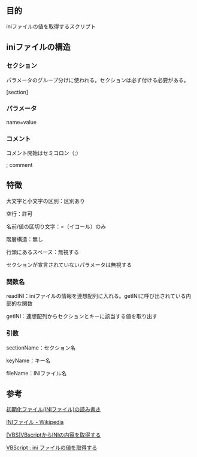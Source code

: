 ## 目的

iniファイルの値を取得するスクリプト



## iniファイルの構造

### セクション

パラメータのグループ分けに使われる。セクションは必ず付ける必要がある。

[section]



### パラメータ

name=value



### コメント

コメント開始はセミコロン（;）

; comment



## 特徴

大文字と小文字の区別：区別あり

空行：許可

名前/値の区切り文字：=（イコール）のみ

階層構造：無し

行頭にあるスペース：無視する

セクションが宣言されていないパラメータは無視する



### 関数名

readINI：iniファイルの情報を連想配列に入れる。getINIに呼び出されている内部的な関数

getINI：連想配列からセクションとキーに該当する値を取り出す



### 引数

sectionName：セクション名

keyName：キー名

fileName：INIファイル名



## 参考

[初期化ファイル(INIファイル)の読み書き](http://home.a00.itscom.net/hatada/windows/file/profile01.html)

[INIファイル - Wikipedia](https://ja.wikipedia.org/wiki/INI%E3%83%95%E3%82%A1%E3%82%A4%E3%83%AB)

[[VBS]VBscriptからINIの内容を取得する](https://kuroparu.com/iniget/)

[VBScript : ini ファイルの値を取得する](https://logicalerror.seesaa.net/article/129131803.html)
